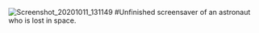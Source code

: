 ![Screenshot_20201011_131149](https://user-images.githubusercontent.com/57041076/95677423-be0e4080-0bc5-11eb-8eed-a55ba473a0fa.png)
#Unfinished screensaver of an astronaut who is lost in space.
